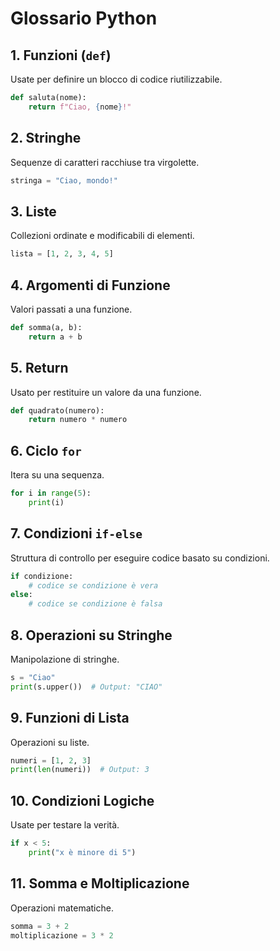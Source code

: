 # Glossario Python

## 1. Funzioni (`def`)
Usate per definire un blocco di codice riutilizzabile.
```python
def saluta(nome):
    return f"Ciao, {nome}!"
```

## 2. Stringhe
Sequenze di caratteri racchiuse tra virgolette.
```python
stringa = "Ciao, mondo!"
```

## 3. Liste
Collezioni ordinate e modificabili di elementi.
```python
lista = [1, 2, 3, 4, 5]
```

## 4. Argomenti di Funzione
Valori passati a una funzione.
```python
def somma(a, b):
    return a + b
```

## 5. Return
Usato per restituire un valore da una funzione.
```python
def quadrato(numero):
    return numero * numero
```

## 6. Ciclo `for`
Itera su una sequenza.
```python
for i in range(5):
    print(i)
```

## 7. Condizioni `if-else`
Struttura di controllo per eseguire codice basato su condizioni.
```python
if condizione:
    # codice se condizione è vera
else:
    # codice se condizione è falsa
```

## 8. Operazioni su Stringhe
Manipolazione di stringhe.
```python
s = "Ciao"
print(s.upper())  # Output: "CIAO"
```

## 9. Funzioni di Lista
Operazioni su liste.
```python
numeri = [1, 2, 3]
print(len(numeri))  # Output: 3
```

## 10. Condizioni Logiche
Usate per testare la verità.
```python
if x < 5:
    print("x è minore di 5")
```

## 11. Somma e Moltiplicazione
Operazioni matematiche.
```python
somma = 3 + 2
moltiplicazione = 3 * 2
```

